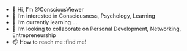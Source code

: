 - 👋 Hi, I’m @ConsciousViewer
- 👀 I’m interested in Consciousness, Psychology, Learning
- 🌱 I’m currently learning ...
- 💞️ I’m looking to collaborate on Personal Development, Networking, Entrepreneurship
- 📫 How to reach me :find me!

<!---
ConsciousViewer/ConsciousViewer is a ✨ special ✨ repository because its `README.md` (this file) appears on your GitHub profile.
You can click the Preview link to take a look at your changes.
--->
